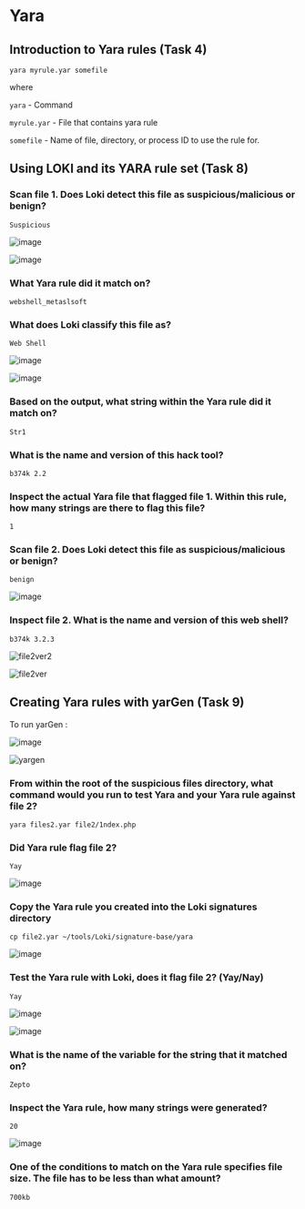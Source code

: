 # Yara

## Introduction to Yara rules (Task 4)

`yara myrule.yar somefile`

where 

`yara` - Command

`myrule.yar` - File that contains yara rule

`somefile` - Name of file, directory, or process ID to use the rule for.

## Using LOKI and its YARA rule set (Task 8)

### Scan file 1. Does Loki detect this file as suspicious/malicious or benign?

    Suspicious

![image](https://github.com/tousif13/TryHackMe_Writeups/assets/33444140/6899ac8d-6b64-4582-a5b7-32554bcba8b8)

![image](https://github.com/tousif13/TryHackMe_Writeups/assets/33444140/8d4b9f48-a7a0-4486-a78f-4477caa93c7e)

### What Yara rule did it match on?

    webshell_metaslsoft
    


### What does Loki classify this file as?

    Web Shell
    
![image](https://github.com/tousif13/TryHackMe_Writeups/assets/33444140/23244ca9-88c5-4f8e-9c74-70b043c00835)

![image](https://github.com/tousif13/TryHackMe_Writeups/assets/33444140/670ce0b3-bd0d-40fd-a246-7b66517ced2e)

### Based on the output, what string within the Yara rule did it match on?

    Str1
    
### What is the name and version of this hack tool?

    b374k 2.2

### Inspect the actual Yara file that flagged file 1. Within this rule, how many strings are there to flag this file?

    1

### Scan file 2. Does Loki detect this file as suspicious/malicious or benign?

    benign

![image](https://github.com/tousif13/TryHackMe_Writeups/assets/33444140/dd45f45b-3b69-45d0-ad53-dc1a617172f8)

### Inspect file 2. What is the name and version of this web shell?

    b374k 3.2.3

![file2ver2](https://github.com/tousif13/TryHackMe_Writeups/assets/33444140/a0651e8b-3e31-4748-a365-0a901cc35f33)

![file2ver](https://github.com/tousif13/TryHackMe_Writeups/assets/33444140/62737f80-7f72-467a-9441-848efe6543be)

## Creating Yara rules with yarGen (Task 9)

To run yarGen :

![image](https://github.com/tousif13/TryHackMe_Writeups/assets/33444140/65e9be28-f7e2-4320-bd83-c53a0a571ce0)

![yargen](https://github.com/tousif13/TryHackMe_Writeups/assets/33444140/da12f7a4-553f-4121-82aa-960e11f2218d)

### From within the root of the suspicious files directory, what command would you run to test Yara and your Yara rule against file 2?

    yara files2.yar file2/1ndex.php

### Did Yara rule flag file 2?

    Yay

![image](https://github.com/tousif13/TryHackMe_Writeups/assets/33444140/640b66b1-2f56-4d01-90d9-5d1b767db296)

### Copy the Yara rule you created into the Loki signatures directory

    cp file2.yar ~/tools/Loki/signature-base/yara

![image](https://github.com/tousif13/TryHackMe_Writeups/assets/33444140/2f33b2de-3bbb-487e-956f-4b373adf7ff9)

### Test the Yara rule with Loki, does it flag file 2? (Yay/Nay)

    Yay
    
![image](https://github.com/tousif13/TryHackMe_Writeups/assets/33444140/4e1290a6-3dcb-4a33-ae81-64f3af4ea2f9)

![image](https://github.com/tousif13/TryHackMe_Writeups/assets/33444140/1c1c1f88-b7ea-45e3-8204-cac18078d35d)

### What is the name of the variable for the string that it matched on?

    Zepto

### Inspect the Yara rule, how many strings were generated?

    20

![image](https://github.com/tousif13/TryHackMe_Writeups/assets/33444140/bb6b215a-1ac8-491b-9882-4b1a09185be0)

### One of the conditions to match on the Yara rule specifies file size. The file has to be less than what amount?

    700kb


